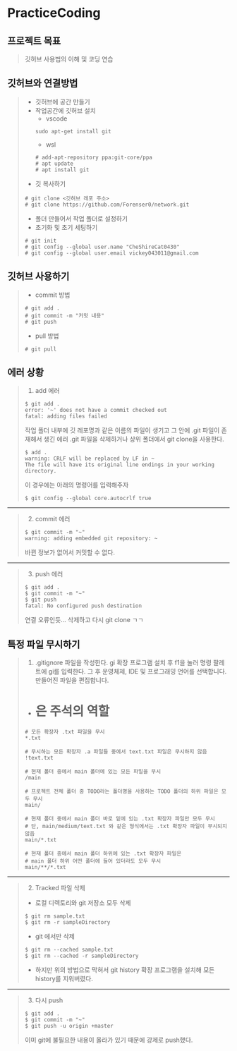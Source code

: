 # PracticeCoding
## 프로젝트 목표
>깃허브 사용법의 이해 및 코딩 연습

## 깃허브와 연결방법
> + 깃허브에 공간 만들기
> + 작업공간에 깃허브 설치
>   + vscode
>   ```
>   sudo apt-get install git
>   ```
>   + wsl
>   ```
>   # add-apt-repository ppa:git-core/ppa 
>   # apt update
>   # apt install git
>   ```
> + 깃 복사하기
> ```
> # git clone <깃허브 레포 주소>
> # git clone https://github.com/Forenser0/network.git
> ```
> + 폴더 만들어서 작업 폴더로 설정하기
> + 초기화 및 초기 세팅하기
> ```
> # git init
> # git config --global user.name "CheShireCat0430" 
> # git config --global user.email vickey043011@gmail.com
> ```

## 깃허브 사용하기
> + commit 방법
> ```
> # git add .
> # git commit -m "커밋 내용"
> # git push
> ```
> + pull 방법
> ```
> # git pull
> ```

## 에러 상황
> 1. add 에러
> ```
> $ git add .
> error: '~' does not have a commit checked out
> fatal: adding files failed
> ```
> 작업 폴더 내부에 깃 레포명과 같은 이름의 파일이 생기고 그 안에 .git 파일이 존재해서 생긴 에러
> .git 파일을 삭제하거나 상위 폴더에서 git clone을 사용한다.
> 
> ```
> $ add .
> warning: CRLF will be replaced by LF in ~
> The file will have its original line endings in your working directory.
> ```
> 이 경우에는 아래의 명령어를 입력해주자
> ```
> $ git config --global core.autocrlf true
> ```
-----
> 2. commit 에러
> ```
> $ git commit -m "~"
> warning: adding embedded git repository: ~
> ```
> 바뀐 정보가 없어서 커밋할 수 없다.
-----
> 3. push 에러
> ```
> $ git add .
> $ git commit -m "~"
> $ git push
> fatal: No configured push destination
> ```
> 연결 오류인듯... 삭제하고 다시 git clone ㄱㄱ

## 특정 파일 무시하기
> 1. .gitignore 파일을 작성한다.
> gi 확장 프로그램 설치 후 f1을 눌러 명령 팔레트에 gi를 입력한다.
> 그 후 운영체제, IDE 및 프로그래밍 언어를 선택합니다. 
> 만들어진 파일을 편집합니다.
> * # 은 주석의 역할
> ```
> # 모든 확장자 .txt 파일을 무시
> *.txt
> 
> # 무시하는 모든 확장자 .a 파일들 중에서 text.txt 파일은 무시하지 않음
> !text.txt
> 
> # 현재 폴더 중에서 main 폴더에 있는 모든 파일을 무시
> /main
> 
> # 프로젝트 전체 폴더 중 TODO라는 폴더명을 사용하는 TODO 폴더의 하위 파일은 모두 무시
> main/
> 
> # 현재 폴더 중에서 main 폴더 바로 밑에 있는 .txt 확장자 파일만 모두 무시
> # 단, main/medium/text.txt 와 같은 형식에서는 .txt 확장자 파일이 무시되지 않음
> main/*.txt
> 
> # 현재 폴더 중에서 main 폴더 하위에 있는 .txt 확장자 파일은
> # main 폴더 하위 어떤 폴더에 들어 있더라도 모두 무시
> main/**/*.txt
> ```
-----
> 2. Tracked 파일 삭제
> * 로컬 디렉토리와 git 저장소 모두 삭제
> ```
> $ git rm sample.txt
> $ git rm -r sampleDirectory
> ```
> * git 에서만 삭제
> ```
> $ git rm --cached sample.txt
> $ git rm --cached -r sampleDirectory
> ```
> * 하지만 위의 방법으로 막혀서 git history 확장 프로그램을 설치해 모든 history를 지워버렸다.
-----
> 3. 다시 push
> ```
> $ git add .
> $ git commit -m "~"
> $ git push -u origin +master
> ```
> 이미 git에 불필요한 내용이 올라가 있기 때문에 강제로 push했다.

